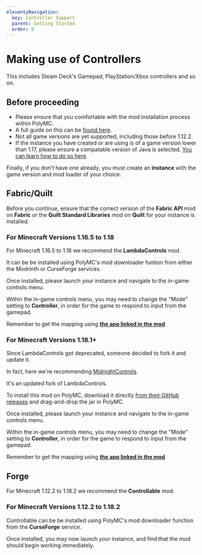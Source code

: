 ```yaml
---
eleventyNavigation:
  key: Controller Support
  parent: Getting Started
  order: 9
---
```


# Making use of Controllers 

This includes Steam Deck's Gamepad, PlayStation/Xbox controllers and so on.

## Before proceeding

* Please ensure that you comfortable with the mod installation process within PolyMC.
* A full guide on this can be [found here](../download-mods/).
* Not all game versions are yet supported, including those before 1.12.2.
* If the instance you have created or are using is of a game version lower than 1.17, please ensure a compatable version of Java is selected. [You can learn how to do so here](../installing-java/).

Finally, if you don't have one already, you must create an **instance** with the game version and mod loader of your choice.

## Fabric/Quilt

Before you continue, ensure that the correct version of the **Fabric API** mod on **Fabric** or the **Quilt Standard Libraries** mod on **Quilt** for your instance is installed. 

### For Minecraft Versions 1.16.5 to 1.18

For Minecraft 1.16.5 to 1.18 we recommend the **LambdaControls** mod.

It can be be installed using PolyMC's mod downloader funtion from either the Modrinth or CurseForge services.

Once installed, please launch your instance and navigate to the in-game controls menu.

Within the in-game controls menu, you may need to change the "Mode" setting to **Controller**, in order for the game to respond to input from the gamepad.

Remember to get the mapping using [**the app linked in the mod**](https://generalarcade.com/gamepadtool/)

### For Minecraft Versions 1.18.1+

Since LambdaControls got deprecated, someone decided to fork it and update it.

In fact, here we're recommending [MidnightControls](https://github.com/TeamMidnightDust/MidnightControls).

It's an updated fork of LambdaControls.

To install this mod on PolyMC, download it directly [from their GitHub releases](https://github.com/TeamMidnightDust/MidnightControls/releases) and drag-and-drop the jar in PolyMC. 

Once installed, please launch your instance and navigate to the in-game controls menu.

Within the in-game controls menu, you may need to change the "Mode" setting to **Controller**, in order for the game to respond to input from the gamepad.

Remember to get the mapping using [**the app linked in the mod**](https://generalarcade.com/gamepadtool/)

## Forge

For Minecraft 1.12.2 to 1.18.2 we recommend the **Controllable** mod.

### For Minecraft Versions 1.12.2 to 1.18.2

Controllable can be be installed using PolyMC's mod downloader function from the **CurseForge** service.

Once installed, you may now launch your instance, and find that the mod should begin working immediately.










